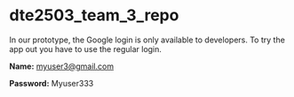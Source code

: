 # dte2503_team_3_repo

In our prototype, the Google login is only available to developers. To try the app out you have to use the regular login.

**Name:**
myuser3@gmail.com

**Password:**
Myuser333
